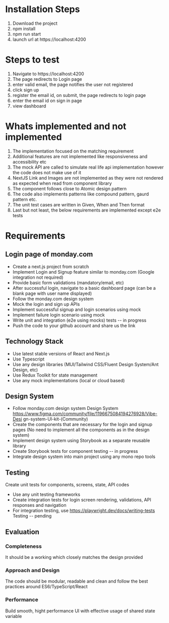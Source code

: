 # Installation Steps

1. Download the project
2. npm install
3. npm run start
4. launch url at https://localhost:4200

# Steps to test

1. Navigate to https://localhost:4200
2. The page redirects to Login page
3. enter valid email, the page notifies the user not registered
4. click sign up
5. register the email id, on submit, the page redirects to login page
6. enter the email id on sign in page
7. view dashboard

# Whats implemented and not implemented

1. The implementation focused on the matching requirement
2. Additional features are not implemented like responsiveness and accessibility etc
3. The mock API are called to simulate real life api implementation however the code does not make use of it
4. NextJS Link and Images are not implemented as they were not rendered as expected when read from component library
5. The component follows close to Atomic design pattern
6. The code also implements patterns like compound pattern, gaurd pattern etc.
7. The unit test cases are written in Given, When and Then format
8. Last but not least, the below requirements are implemented except e2e tests

# Requirements

## Login page of monday.com

- Create a next.js project from scratch
- Implement Login and Signup feature similar to monday.com (Google integration not required)
- Provide basic form validations (mandatory/email, etc)
- After successful login, navigate to a basic dashboard page (can be a blank page with user name displayed)
- Follow the monday.com design system
- Mock the login and sign up APIs
- Implement successful signup and login scenarios using mock
- Implement failure login scenario using mock
- Write unit and integration (e2e using mocks) tests -- in progress
- Push the code to your github account and share us the link

## Technology Stack

- Use latest stable versions of React and Next.js
- Use Typescript
- Use any design libraries (MUI/Tailwind CSS/Fluent Design System/Ant Design, etc)
- Use Redux Toolkit for state management
- Use any mock implementations (local or cloud based)

## Design System

- Follow monday.com design system Design System https://www.figma.com/community/file/1196675084194276928/Vibe-Desi gn-system-Ul-kit-(Community)
- Create the components that are necessary for the login and signup pages (No need to implement all the components as in the design system)
- Implement design system using Storybook as a separate reusable library
- Create Storybook tests for component testing -- in progress
- Integrate design system into main project using any mono repo tools

## Testing

Create unit tests for components, screens, state, API codes

- Use any unit testing frameworks
- Create integration tests for login screen rendering, validations, API responses and navigation
- For integration testing, use https://playwright.dev/docs/writing-tests Testing -- pending

## Evaluation

### Completeness

It should be a working which closely matches the design provided

### Approach and Design

The code should be modular, readable and clean and follow the best practices around ES6/TypeScript/React

### Performance

Build smooth, hight performance UI with effective usage of shared state variable
